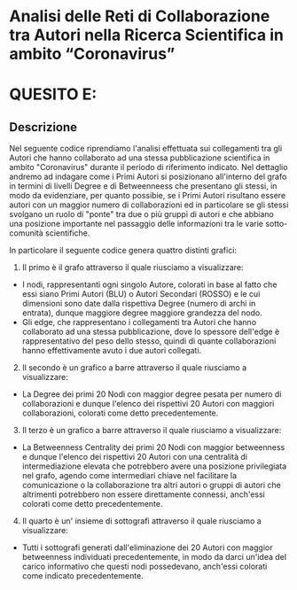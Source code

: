 # Analisi delle Reti di Collaborazione tra Autori nella Ricerca Scientifica in ambito “Coronavirus” #
# QUESITO E: #

## Descrizione
Nel seguente codice riprendiamo l'analisi effettuata sui collegamenti tra gli Autori che hanno collaborato
 ad una stessa pubblicazione scientifica in ambito "Coronavirus" durante il periodo di riferimento indicato.
  Nel dettaglio andremo ad indagare come i Primi Autori si posizionano all'interno del grafo in termini di livelli Degree e
 di Betweenneess che presentano gli stessi,  in modo da evidenziare, per quanto possibie, se i Primi Autori risultano essere
 autori con un maggior numero di collaborazioni ed in particolare se gli stessi svolgano un ruolo di "ponte" tra due o più gruppi di
autori e che abbiano una posizione importante nel passaggio delle informazioni tra le varie sotto-comunità scientifiche.

In particolare il seguente codice genera quattro distinti grafici:

1) Il primo è il grafo  attraverso il quale riusciamo a visualizzare:
- I nodi, rappresentanti ogni singolo Autore, colorati in base al fatto che essi siano Primi Autori (BLU) o Autori Secondari (ROSSO) e
le cui dimensioni sono date dalla rispettiva Degree (numero di archi in entrata), dunque maggiore degree maggiore grandezza del nodo.
- Gli edge, che rappresentano i collegamenti tra Autori che hanno collaborato ad una stessa pubblicazione,
dove lo spessore dell'edge è rappresentativo del peso dello stesso, quindi di quante collaborazioni hanno effettivamente avuto i due autori collegati.

2) Il secondo è un grafico a barre  attraverso il quale riusciamo a visualizzare:
- La Degree dei primi 20 Nodi con maggior degree pesata per numero di collaborazioni e dunque l'elenco dei rispettivi
20 Autori con maggiori collaborazioni, colorati come detto precedentemente.


3) Il terzo è un grafico a barre  attraverso il quale riusciamo a visualizzare:
- La Betweenness Centrality dei primi 20 Nodi con maggior betweenness e dunque l'elenco dei rispettivi
20 Autori  con una centralità di intermediazione elevata che potrebbero avere una posizione privilegiata nel grafo,
 agendo come intermediari chiave nel facilitare la comunicazione o la collaborazione tra altri autori o gruppi di autori che altrimenti
potrebbero non essere direttamente connessi, anch'essi colorati come detto precedentemente.


4) Il quarto è un' insieme di sottografi attraverso il quale riusciamo a visualizzare:
- Tutti i sottografi generati dall'eliminazione dei 20 Autori con maggior betweenness individuati
precedentemente, in modo da darci un'idea del carico informativo che questi nodi possedevano, anch'essi colorati
come indicato precedentemente.





